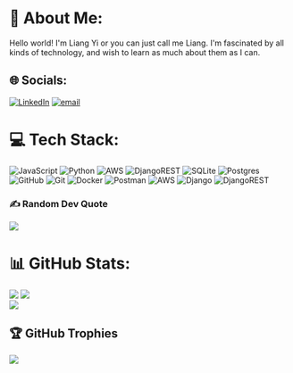 # 💫 About Me:
Hello world! I'm Liang Yi or you can just call me Liang. I'm fascinated by all kinds of technology, and wish to learn as much about them as I can.


## 🌐 Socials:
[![LinkedIn](https://img.shields.io/badge/LinkedIn-%230077B5.svg?logo=linkedin&logoColor=white)](https://www.linkedin.com/in/k4tsuya) [![email](https://img.shields.io/badge/Email-D14836?logo=gmail&logoColor=white)](mailto:k4tsuya@gmail.com) 

# 💻 Tech Stack:
![JavaScript](https://img.shields.io/badge/javascript-%23323330.svg?style=plastic&logo=javascript&logoColor=%23F7DF1E) ![Python](https://img.shields.io/badge/python-3670A0?style=plastic&logo=python&logoColor=ffdd54) ![AWS](https://img.shields.io/badge/AWS-%23FF9900.svg?style=plastic&logo=amazon-aws&logoColor=white) ![DjangoREST](https://img.shields.io/badge/DJANGO-REST-ff1709?style=plastic&logo=django&logoColor=white&color=ff1709&labelColor=gray) ![SQLite](https://img.shields.io/badge/sqlite-%2307405e.svg?style=plastic&logo=sqlite&logoColor=white) ![Postgres](https://img.shields.io/badge/postgres-%23316192.svg?style=plastic&logo=postgresql&logoColor=white) ![GitHub](https://img.shields.io/badge/github-%23121011.svg?style=plastic&logo=github&logoColor=white) ![Git](https://img.shields.io/badge/git-%23F05033.svg?style=plastic&logo=git&logoColor=white) ![Docker](https://img.shields.io/badge/docker-%230db7ed.svg?style=plastic&logo=docker&logoColor=white) ![Postman](https://img.shields.io/badge/Postman-FF6C37?style=plastic&logo=postman&logoColor=white) ![AWS](https://img.shields.io/badge/AWS-%23FF9900.svg?style=plastic&logo=amazon-aws&logoColor=white) ![Django](https://img.shields.io/badge/django-%23092E20.svg?style=plastic&logo=django&logoColor=white) ![DjangoREST](https://img.shields.io/badge/DJANGO-REST-ff1709?style=plastic&logo=django&logoColor=white&color=ff1709&labelColor=gray)

### ✍️ Random Dev Quote
![](https://quotes-github-readme.vercel.app/api?type=horizontal&theme=dark)

# 📊 GitHub Stats:
![](https://github-readme-stats.vercel.app/api?username=k4tsuya&theme=vue-dark&hide_border=false&count_hidde=true)
![](https://nirzak-streak-stats.vercel.app/?user=k4tsuya&theme=vue-dark&hide_border=false)<br/>
![](https://github-readme-stats.vercel.app/api/top-langs/?username=k4tsuya&theme=vue-dark&hide_border=false&include_all_commits=true&count_private=true&layout=compact)

## 🏆 GitHub Trophies
![](https://github-profile-trophy.vercel.app/?username=k4tsuya&theme=default&no-frame=true&no-bg=true&margin-w=4)

<!--### 🔝 Top Contributed Repo
![](https://github-contributor-stats.vercel.app/api?username=k4tsuya&limit=5&theme=vue-dark&combine_all_yearly_contributions=true)

---
[![](https://visitcount.itsvg.in/api?id=k4tsuya&icon=2&color=0)](https://visitcount.itsvg.in)

-->
